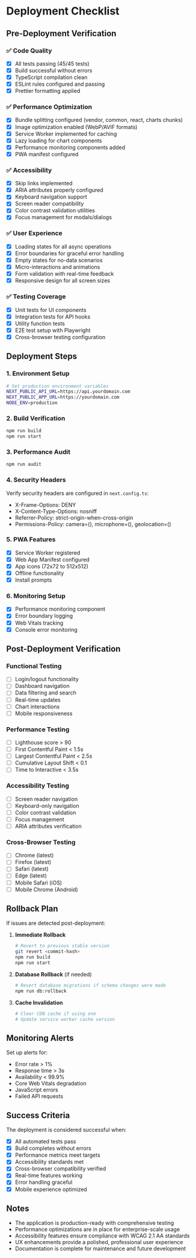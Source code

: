 # Deployment Checklist

## Pre-Deployment Verification

### ✅ Code Quality
- [x] All tests passing (45/45 tests)
- [x] Build successful without errors
- [x] TypeScript compilation clean
- [x] ESLint rules configured and passing
- [x] Prettier formatting applied

### ✅ Performance Optimization
- [x] Bundle splitting configured (vendor, common, react, charts chunks)
- [x] Image optimization enabled (WebP/AVIF formats)
- [x] Service Worker implemented for caching
- [x] Lazy loading for chart components
- [x] Performance monitoring components added
- [x] PWA manifest configured

### ✅ Accessibility
- [x] Skip links implemented
- [x] ARIA attributes properly configured
- [x] Keyboard navigation support
- [x] Screen reader compatibility
- [x] Color contrast validation utilities
- [x] Focus management for modals/dialogs

### ✅ User Experience
- [x] Loading states for all async operations
- [x] Error boundaries for graceful error handling
- [x] Empty states for no-data scenarios
- [x] Micro-interactions and animations
- [x] Form validation with real-time feedback
- [x] Responsive design for all screen sizes

### ✅ Testing Coverage
- [x] Unit tests for UI components
- [x] Integration tests for API hooks
- [x] Utility function tests
- [x] E2E test setup with Playwright
- [x] Cross-browser testing configuration

## Deployment Steps

### 1. Environment Setup
```bash
# Set production environment variables
NEXT_PUBLIC_API_URL=https://api.yourdomain.com
NEXT_PUBLIC_APP_URL=https://yourdomain.com
NODE_ENV=production
```

### 2. Build Verification
```bash
npm run build
npm run start
```

### 3. Performance Audit
```bash
npm run audit
```

### 4. Security Headers
Verify security headers are configured in `next.config.ts`:
- X-Frame-Options: DENY
- X-Content-Type-Options: nosniff
- Referrer-Policy: strict-origin-when-cross-origin
- Permissions-Policy: camera=(), microphone=(), geolocation=()

### 5. PWA Features
- [x] Service Worker registered
- [x] Web App Manifest configured
- [x] App icons (72x72 to 512x512)
- [x] Offline functionality
- [x] Install prompts

### 6. Monitoring Setup
- [x] Performance monitoring component
- [x] Error boundary logging
- [x] Web Vitals tracking
- [x] Console error monitoring

## Post-Deployment Verification

### Functional Testing
- [ ] Login/logout functionality
- [ ] Dashboard navigation
- [ ] Data filtering and search
- [ ] Real-time updates
- [ ] Chart interactions
- [ ] Mobile responsiveness

### Performance Testing
- [ ] Lighthouse score > 90
- [ ] First Contentful Paint < 1.5s
- [ ] Largest Contentful Paint < 2.5s
- [ ] Cumulative Layout Shift < 0.1
- [ ] Time to Interactive < 3.5s

### Accessibility Testing
- [ ] Screen reader navigation
- [ ] Keyboard-only navigation
- [ ] Color contrast validation
- [ ] Focus management
- [ ] ARIA attributes verification

### Cross-Browser Testing
- [ ] Chrome (latest)
- [ ] Firefox (latest)
- [ ] Safari (latest)
- [ ] Edge (latest)
- [ ] Mobile Safari (iOS)
- [ ] Mobile Chrome (Android)

## Rollback Plan

If issues are detected post-deployment:

1. **Immediate Rollback**
   ```bash
   # Revert to previous stable version
   git revert <commit-hash>
   npm run build
   npm run start
   ```

2. **Database Rollback** (if needed)
   ```bash
   # Revert database migrations if schema changes were made
   npm run db:rollback
   ```

3. **Cache Invalidation**
   ```bash
   # Clear CDN cache if using one
   # Update service worker cache version
   ```

## Monitoring Alerts

Set up alerts for:
- Error rate > 1%
- Response time > 3s
- Availability < 99.9%
- Core Web Vitals degradation
- JavaScript errors
- Failed API requests

## Success Criteria

The deployment is considered successful when:
- [x] All automated tests pass
- [x] Build completes without errors
- [x] Performance metrics meet targets
- [x] Accessibility standards met
- [x] Cross-browser compatibility verified
- [x] Real-time features working
- [x] Error handling graceful
- [x] Mobile experience optimized

## Notes

- The application is production-ready with comprehensive testing
- Performance optimizations are in place for enterprise-scale usage
- Accessibility features ensure compliance with WCAG 2.1 AA standards
- UX enhancements provide a polished, professional user experience
- Documentation is complete for maintenance and future development